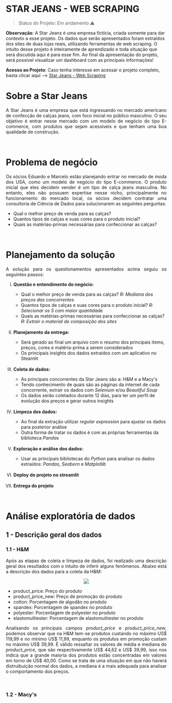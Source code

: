 <h1>STAR JEANS - WEB SCRAPING</h1>

> Status do Projeto: Em andamento :warning:
<!-- > Status do Projeto: Conluído :heavy_check_mark: -->

**Observação**: A Star Jeans é uma empresa fictícia, criada somente para dar contexto a esse projeto. Os dados que serão apresentados foram extraídos dos sites de duas lojas reais, utilizando ferramentas de web scraping. O intuito desse projeto é inteiramente de aprendizado e toda situação que será discutida aqui é para esse fim. Ao final da apresentação do projeto, será possível visualizar um dashboard com as principais informações!


**Acesso ao Projeto**: Caso tenha interesse em acessar o projeto completo, basta clicar aqui --> [Star Jeans - Web Scraping](https://github.com/Mat004/Web-Scraping-Star-Jeans/blob/main/p02_webscraping.ipynb) 
</br>

<h1> Sobre a Star Jeans </h1>

<p align='justify'> A Star Jeans é uma empresa que está ingressando no mercado americano de confecção de calças jeans, com foco inicial no público masculino. O seu objetivo é entrar nesse mercado com um modelo de negócio do tipo E-commerce, com produtos que sejam acessíveis e que tenham uma boa qualidade de construção. </p>
</br>

<h1> Problema de negócio </h1>
<p align='justify'> Os sócios Eduardo e Marcelo estão planejando entrar no mercado de moda dos USA, como um modelo de negócio do tipo E-commerce. O produto inicial que eles decidem vender é um tipo de calça jeans masculina. No entanto, eles não possuem expertise nesse nicho, principalmente no funcionamento do mercado local, os sócios decidem contratar uma consultoria de Ciência de Dados para solucionarem as seguintes perguntas: </p>
<ul> 
  <li> Qual o melhor preço de venda para as calças? </li>
  <li> Quantos tipos de calças e suas cores para o produto inicial? </li>
  <li> Quais as matérias-primas necessárias para confeccionar as calças? </li>
</ul>
</br>

<h1> Planejamento da solução </h1>

<p align='justify'> A solução para os questionamentos apresentados acima seguiu os seguintes passos: </p>
<ol type='I'>
  <li> <b>Questão e entendimento do negócio:</b> </li>
    <ul>
      <li> Qual o melhor preço de venda para as calças? <i>R: Mediana dos preços das concorrentes</i> </li>
      <li> Quantos tipos de calças e suas cores para o produto inicial? <i>R: Selecionar os 5 com maior quantidade</i> </li>
      <li> Quais as matérias-primas necessárias para confeccionar as calças? <i>R: Extrair o material de composição dos sites</i> </li>
    </ul>
    </br>
  <li> <b>Planejamento da entrega:</b> </li>
    <ul>
      <li> Será gerado ao final um arquivo com o resumo dos principais items, preços, cores e matéria-prima a serem considerados </li>
      <li> Os principais insights dos dados extraídos com um aplicativo no Steamlit </li>
    </ul>
    </br>
  <li> <b>Coleta de dados:</b> </li>
    <ul>
      <li> As principais concorrentes da Star Jeans são a: H&M e a Macy's </li>
      <li> Tendo conhecimento de quais são as páginas da internet de cada concorrente, extrair os dados com <i>Selenium</i> e/ou <i>Beautiful Soup</i>         </li>
      <li> Os dados serão coletados durante 12 dias, para ter um perfil de evolução dos preços e gerar outros insights </li>
    </ul>
    </br>  
  <li> <b>Limpeza dos dados:</b> </li>
    <ul>
      <li> Ao final da extração utilizar <i>regular expression</i> para ajustar os dados para posterior análise </li>
      <li> Outra forma de tratar os dados é com as próprias ferramentas da biblioteca <i>Pandas</i> </li>
    </ul>
    </br>  
  <li> <b>Exploração e análise dos dados:</b> </li>
     <ul>
      <li> Usar as principais bibliotecas do <i>Python</i> para analisar os dados extraídos: <i>Pandas</i>, <i>Seaborn</i> e <i>Matplotlib</i> </li>
    </ul>
    </br>  
  <li> <b>Deploy do projeto no streamlit</b> </li>
  </br>
  <li> <b>Entrega do projeto</b> </li>
  
</ol>
</br>

<h1> Análise exploratória de dados </h1>
<h2> 1 - Descrição geral dos dados </h2>
<h3> 1.1 - H&M </h3>
<p align='justify'> Após as etapas de coleta e limpeza de dados, foi realizado uma descrição geral dos resultados com o intuito de inferir alguns fenômenos. Abaixo está a descrição dos dados para a coleta da H&M:
</p>
<p align="center"> 
<img src="https://user-images.githubusercontent.com/76838937/167298729-140ed370-514a-4f0e-a54a-6631d7083ddd.png">
</p>
<ul>
  <li> product_price: Preço do produto </li>
  <li> product_price_new: Preço de promoção do produto </li>
  <li> cotton: Porcentagem de algodão no produto </li>
  <li> spandex: Porcentagem de spandex no produto </li>
  <li> polyester: Porcentagem de polyester no produto </li>
  <li> elastomultiester: Porcentagem de elastomultiester no produto </li>
</ul>
<p align='justify'> Analisando os principais campos <i>product_price</i> e <i>product_price_new</i>, podemos observar que na H&M tem-se produtos custando no máximo US$ 119,99 e no mínimo US$ 11,99, enquanto os produtos em promoção custam no máximo US$ 39,99. É válido ressaltar os valores de média e mediana do <i>product_price</i>, que são respectivamente US$ 44,62 e US$ 39,99, isso nos indica que a grande maioria dos produtos estão concentradas em valores em torno de US$ 40,00. Como se trata de uma situação em que não haverá distruibuição normal dos dados, a mediana é a mais adequada para analisar o comportamento dos preços. </p>
</br>

<h3> 1.2 - Macy's </h3
